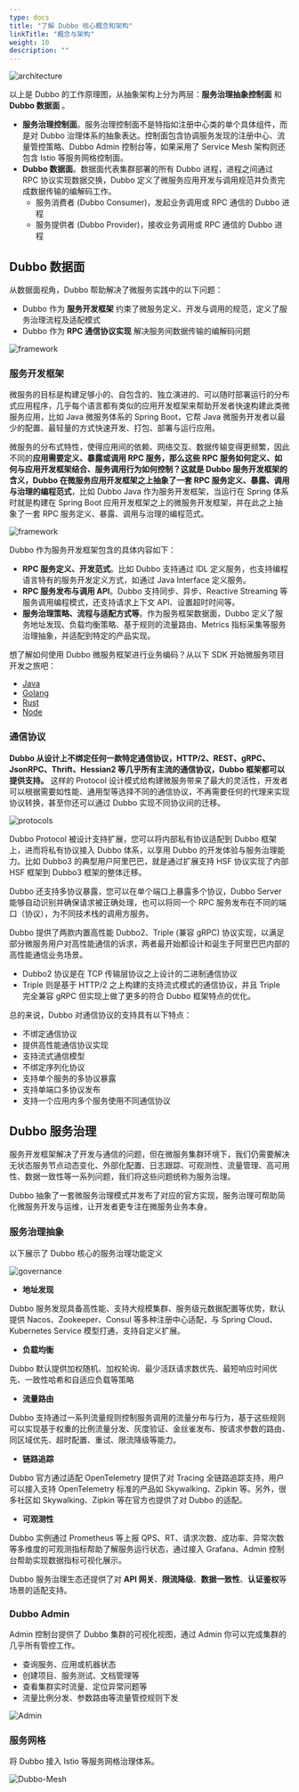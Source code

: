 ```yaml
---
type: docs
title: "了解 Dubbo 核心概念和架构"
linkTitle: "概念与架构"
weight: 10
description: ""
---
```


![architecture](/imgs/v3/concepts/architecture-2.png)

以上是 Dubbo 的工作原理图，从抽象架构上分为两层：**服务治理抽象控制面** 和 **Dubbo 数据面** 。
* **服务治理控制面**。服务治理控制面不是特指如注册中心类的单个具体组件，而是对 Dubbo 治理体系的抽象表达。控制面包含协调服务发现的注册中心、流量管控策略、Dubbo Admin 控制台等，如果采用了 Service Mesh 架构则还包含 Istio 等服务网格控制面。
* **Dubbo 数据面**。数据面代表集群部署的所有 Dubbo 进程，进程之间通过 RPC 协议实现数据交换，Dubbo 定义了微服务应用开发与调用规范并负责完成数据传输的编解码工作。
    * 服务消费者 (Dubbo Consumer)，发起业务调用或 RPC 通信的 Dubbo 进程
    * 服务提供者 (Dubbo Provider)，接收业务调用或 RPC 通信的 Dubbo 进程

## Dubbo 数据面
从数据面视角，Dubbo 帮助解决了微服务实践中的以下问题：
* Dubbo 作为 **服务开发框架** 约束了微服务定义、开发与调用的规范，定义了服务治理流程及适配模式
* Dubbo 作为 **RPC 通信协议实现** 解决服务间数据传输的编解码问题

![framework](/imgs/v3/what/framework1.png)

### 服务开发框架
微服务的目标是构建足够小的、自包含的、独立演进的、可以随时部署运行的分布式应用程序，几乎每个语言都有类似的应用开发框架来帮助开发者快速构建此类微服务应用，比如 Java 微服务体系的 Spring Boot，它帮 Java 微服务开发者以最少的配置、最轻量的方式快速开发、打包、部署与运行应用。

微服务的分布式特性，使得应用间的依赖、网络交互、数据传输变得更频繁，因此不同的**应用需要定义、暴露或调用 RPC 服务，那么这些 RPC 服务如何定义、如何与应用开发框架结合、服务调用行为如何控制？这就是 Dubbo 服务开发框架的含义，Dubbo 在微服务应用开发框架之上抽象了一套 RPC 服务定义、暴露、调用与治理的编程范式**，比如 Dubbo Java 作为服务开发框架，当运行在 Spring 体系时就是构建在 Spring Boot 应用开发框架之上的微服务开发框架，并在此之上抽象了一套 RPC 服务定义、暴露、调用与治理的编程范式。

![framework](/imgs/v3/what/framework2.png)

Dubbo 作为服务开发框架包含的具体内容如下：
* **RPC 服务定义、开发范式**。比如 Dubbo 支持通过 IDL 定义服务，也支持编程语言特有的服务开发定义方式，如通过 Java Interface 定义服务。
* **RPC 服务发布与调用 API**。Dubbo 支持同步、异步、Reactive Streaming 等服务调用编程模式，还支持请求上下文 API、设置超时时间等。
* **服务治理策略、流程与适配方式等**。作为服务框架数据面，Dubbo 定义了服务地址发现、负载均衡策略、基于规则的流量路由、Metrics 指标采集等服务治理抽象，并适配到特定的产品实现。

想了解如何使用 Dubbo 微服务框架进行业务编码？从以下 SDK 开始微服务项目开发之旅吧：
* [Java](../../..docs3-v2/java-sdk/)
* [Golang]()
* [Rust]()
* [Node]()

### 通信协议
**Dubbo 从设计上不绑定任何一款特定通信协议，HTTP/2、REST、gRPC、JsonRPC、Thrift、Hessian2 等几乎所有主流的通信协议，Dubbo 框架都可以提供支持。** 这样的 Protocol 设计模式给构建微服务带来了最大的灵活性，开发者可以根据需要如性能、通用型等选择不同的通信协议，不再需要任何的代理来实现协议转换，甚至你还可以通过 Dubbo 实现不同协议间的迁移。

![protocols](/imgs/v3/what/protocol.png)

Dubbo Protocol 被设计支持扩展，您可以将内部私有协议适配到 Dubbo 框架上，进而将私有协议接入 Dubbo 体系，以享用 Dubbo 的开发体验与服务治理能力。比如 Dubbo3 的典型用户阿里巴巴，就是通过扩展支持 HSF 协议实现了内部 HSF 框架到 Dubbo3 框架的整体迁移。

Dubbo 还支持多协议暴露，您可以在单个端口上暴露多个协议，Dubbo Server 能够自动识别并确保请求被正确处理，也可以将同一个 RPC 服务发布在不同的端口（协议），为不同技术栈的调用方服务。

Dubbo 提供了两款内置高性能 Dubbo2、Triple (兼容 gRPC) 协议实现，以满足部分微服务用户对高性能通信的诉求，两者最开始都设计和诞生于阿里巴巴内部的高性能通信业务场景。
* Dubbo2 协议是在 TCP 传输层协议之上设计的二进制通信协议
* Triple 则是基于 HTTP/2 之上构建的支持流式模式的通信协议，并且 Triple 完全兼容 gRPC 但实现上做了更多的符合 Dubbo 框架特点的优化。

总的来说，Dubbo 对通信协议的支持具有以下特点：
* 不绑定通信协议
* 提供高性能通信协议实现
* 支持流式通信模型
* 不绑定序列化协议
* 支持单个服务的多协议暴露
* 支持单端口多协议发布
* 支持一个应用内多个服务使用不同通信协议

## Dubbo 服务治理
服务开发框架解决了开发与通信的问题，但在微服务集群环境下，我们仍需要解决无状态服务节点动态变化、外部化配置、日志跟踪、可观测性、流量管理、高可用性、数据一致性等一系列问题，我们将这些问题统称为服务治理。

Dubbo 抽象了一套微服务治理模式并发布了对应的官方实现，服务治理可帮助简化微服务开发与运维，让开发者更专注在微服务业务本身。

### 服务治理抽象

以下展示了 Dubbo 核心的服务治理功能定义

![governance](/imgs/v3/what/governance.png)

* **地址发现**

Dubbo 服务发现具备高性能、支持大规模集群、服务级元数据配置等优势，默认提供 Nacos、Zookeeper、Consul 等多种注册中心适配，与 Spring Cloud、Kubernetes Service 模型打通，支持自定义扩展。

* **负载均衡**

Dubbo 默认提供加权随机、加权轮询、最少活跃请求数优先、最短响应时间优先、一致性哈希和自适应负载等策略

* **流量路由**

Dubbo 支持通过一系列流量规则控制服务调用的流量分布与行为，基于这些规则可以实现基于权重的比例流量分发、灰度验证、金丝雀发布、按请求参数的路由、同区域优先、超时配置、重试、限流降级等能力。

* **链路追踪**

Dubbo 官方通过适配 OpenTelemetry 提供了对 Tracing 全链路追踪支持，用户可以接入支持 OpenTelemetry 标准的产品如 Skywalking、Zipkin 等。另外，很多社区如 Skywalking、Zipkin 等在官方也提供了对 Dubbo 的适配。

* **可观测性**

Dubbo 实例通过 Prometheus 等上报 QPS、RT、请求次数、成功率、异常次数等多维度的可观测指标帮助了解服务运行状态，通过接入 Grafana、Admin 控制台帮助实现数据指标可视化展示。

Dubbo 服务治理生态还提供了对 **API 网关**、**限流降级**、**数据一致性**、**认证鉴权**等场景的适配支持。

### Dubbo Admin
Admin 控制台提供了 Dubbo 集群的可视化视图，通过 Admin 你可以完成集群的几乎所有管控工作。
* 查询服务、应用或机器状态
* 创建项目、服务测试、文档管理等
* 查看集群实时流量、定位异常问题等
* 流量比例分发、参数路由等流量管控规则下发

![Admin](/imgs/v3/what/admin.png)

### 服务网格
将 Dubbo 接入 Istio 等服务网格治理体系。

![Dubbo-Mesh](/imgs/v3/mesh/mix-mesh.png)



